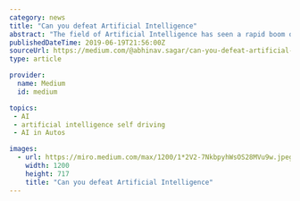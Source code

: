```yaml
---
category: news
title: "Can you defeat Artificial Intelligence"
abstract: "The field of Artificial Intelligence has seen a rapid boom over recent years ... Hence, AI is used for enhancing manufacturing efficiency, creating self-driving systems for cars, predicting stock prices, scheduling repairs for industrial goods, and ..."
publishedDateTime: 2019-06-19T21:56:00Z
sourceUrl: https://medium.com/@abhinav.sagar/can-you-defeat-artificial-intelligence-ed0e78c6417f
type: article

provider:
  name: Medium
  id: medium

topics:
 - AI
 - artificial intelligence self driving
 - AI in Autos

images:
  - url: https://miro.medium.com/max/1200/1*2V2-7NkbpyhWsOS28MVu9w.jpeg
    width: 1200
    height: 717
    title: "Can you defeat Artificial Intelligence"
---
```

